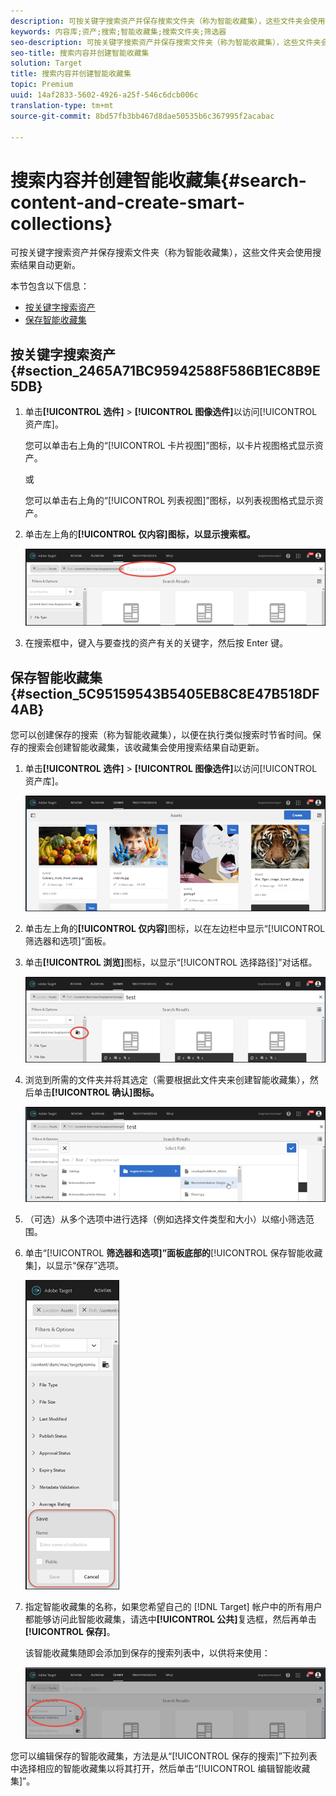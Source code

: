 ```yaml
---
description: 可按关键字搜索资产并保存搜索文件夹（称为智能收藏集），这些文件夹会使用搜索结果自动更新。
keywords: 内容库;资产;搜索;智能收藏集;搜索文件夹;筛选器
seo-description: 可按关键字搜索资产并保存搜索文件夹（称为智能收藏集），这些文件夹会使用搜索结果自动更新。
seo-title: 搜索内容并创建智能收藏集
solution: Target
title: 搜索内容并创建智能收藏集
topic: Premium
uuid: 14af2833-5602-4926-a25f-546c6dcb006c
translation-type: tm+mt
source-git-commit: 8bd57fb3bb467d8dae50535b6c367995f2acabac

---
```



# 搜索内容并创建智能收藏集{#search-content-and-create-smart-collections}

可按关键字搜索资产并保存搜索文件夹（称为智能收藏集），这些文件夹会使用搜索结果自动更新。

本节包含以下信息：

* [按关键字搜索资产](../../c-experiences/c-manage-content/filter-and-search-content.md#section_2465A71BC95942588F586B1EC8B9E5DB)
* [保存智能收藏集](../../c-experiences/c-manage-content/filter-and-search-content.md#section_5C95159543B5405EB8C8E47B518DF4AB)

## 按关键字搜索资产 {#section_2465A71BC95942588F586B1EC8B9E5DB}

1. 单击&#x200B;**[!UICONTROL 选件]** &gt; **[!UICONTROL 图像选件]**&#x200B;以访问[!UICONTROL 资产库]。

   您可以单击右上角的“[!UICONTROL 卡片视图]”图标，以卡片视图格式显示资产。

   或

   您可以单击右上角的“[!UICONTROL 列表视图]”图标，以列表视图格式显示资产。

1. 单击左上角的&#x200B;**[!UICONTROL 仅内容]图标，以显示搜索框。**

   ![](assets/search_assets.png)

1. 在搜索框中，键入与要查找的资产有关的关键字，然后按 Enter 键。

## 保存智能收藏集 {#section_5C95159543B5405EB8C8E47B518DF4AB}

您可以创建保存的搜索（称为智能收藏集），以便在执行类似搜索时节省时间。保存的搜索会创建智能收藏集，该收藏集会使用搜索结果自动更新。

1. 单击&#x200B;**[!UICONTROL 选件]** &gt; **[!UICONTROL 图像选件]**&#x200B;以访问[!UICONTROL 资产库]。

   ![](assets/content.png)

1. 单击左上角的&#x200B;**[!UICONTROL 仅内容]**&#x200B;图标，以在左边栏中显示“[!UICONTROL 筛选器和选项]”面板。
1. 单击&#x200B;**[!UICONTROL 浏览]**&#x200B;图标，以显示“[!UICONTROL 选择路径]”对话框。

   ![](assets/browse_folders.png)

1. 浏览到所需的文件夹并将其选定（需要根据此文件夹来创建智能收藏集），然后单击&#x200B;**[!UICONTROL 确认]图标。**

   ![](assets/browse_folders2.png)

1. （可选）从多个选项中进行选择（例如选择文件类型和大小）以缩小筛选范围。
1. 单击“[!UICONTROL **筛选器和选项]”面板底部的**[!UICONTROL 保存智能收藏集]，以显示“保存”选项。

   ![](assets/save_smart_collection_options.png)

1. 指定智能收藏集的名称，如果您希望自己的 [!DNL Target] 帐户中的所有用户都能够访问此智能收藏集，请选中&#x200B;**[!UICONTROL 公共]**&#x200B;复选框，然后再单击&#x200B;**[!UICONTROL 保存]**。

   该智能收藏集随即会添加到保存的搜索列表中，以供将来使用：

   ![](assets/saved_smart_collection.png)

您可以编辑保存的智能收藏集，方法是从“[!UICONTROL 保存的搜索]”下拉列表中选择相应的智能收藏集以将其打开，然后单击“[!UICONTROL 编辑智能收藏集]”。
